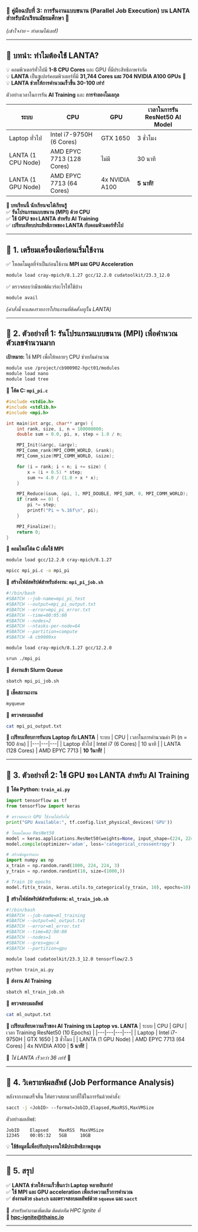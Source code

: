 ### 🚀 **คู่มือฉบับที่ 3: การรันงานแบบขนาน (Parallel Job Execution) บน LANTA สำหรับนักเรียนมัธยมศึกษา** 🚀  
*(เข้าใจง่าย – ทำตามได้เลย!)*  

---

## **🔹 บทนำ: ทำไมต้องใช้ LANTA?**  
💡 คอมพิวเตอร์ทั่วไปมี **1-8 CPU Cores** และ GPU ที่มีประสิทธิภาพจำกัด  
💡 **LANTA** เป็นซูเปอร์คอมพิวเตอร์ที่มี **31,744 Cores และ 704 NVIDIA A100 GPUs** 🚀  
💡 **LANTA ช่วยให้การคำนวณเร็วขึ้น 30-100 เท่า!**  

ตัวอย่างเวลาในการรัน **AI Training** และ **การจำลองโมเลกุล**  

| ระบบ | CPU | GPU | เวลาในการรัน ResNet50 AI Model |
|---|---|---|---|
| Laptop ทั่วไป | Intel i7-9750H (6 Cores) | GTX 1650 | 3 ชั่วโมง |
| LANTA (1 CPU Node) | AMD EPYC 7713 (128 Cores) | ไม่มี | 30 นาที |
| LANTA (1 GPU Node) | AMD EPYC 7713 (64 Cores) | 4x NVIDIA A100 | **5 นาที!** |

**📌 บทเรียนนี้ นักเรียนจะได้เรียนรู้**  
✅ **รันโปรแกรมแบบขนาน (MPI) ด้วย CPU**  
✅ **ใช้ GPU ของ LANTA สำหรับ AI Training**  
✅ **เปรียบเทียบประสิทธิภาพของ LANTA กับคอมพิวเตอร์ทั่วไป**  

---

## **🔹 1. เตรียมเครื่องมือก่อนเริ่มใช้งาน**
✅ โหลดโมดูลที่จำเป็นก่อนใช้งาน **MPI และ GPU Acceleration**  
```bash
module load cray-mpich/8.1.27 gcc/12.2.0 cudatoolkit/23.3_12.0
```
✅ ตรวจสอบว่ามีซอฟต์แวร์อะไรให้ใช้บ้าง  
```bash
module avail
```
*(คำสั่งนี้จะแสดงรายการโปรแกรมที่ติดตั้งอยู่ใน LANTA)*  

---

## **🔹 2. ตัวอย่างที่ 1: รันโปรแกรมแบบขนาน (MPI) เพื่อคำนวณตัวเลขจำนวนมาก**  
**เป้าหมาย:** ใช้ MPI เพื่อให้หลายๆ CPU ช่วยกันคำนวณ  
```bash
module use /project/cb900902-hpct01/modules
module load nano
module load tree
```


📌 **โค้ด C: `mpi_pi.c`**  
```c
#include <stdio.h>
#include <stdlib.h>
#include <mpi.h>

int main(int argc, char** argv) {
    int rank, size, i, n = 100000000;
    double sum = 0.0, pi, x, step = 1.0 / n;

    MPI_Init(&argc, &argv);
    MPI_Comm_rank(MPI_COMM_WORLD, &rank);
    MPI_Comm_size(MPI_COMM_WORLD, &size);

    for (i = rank; i < n; i += size) {
        x = (i + 0.5) * step;
        sum += 4.0 / (1.0 + x * x);
    }

    MPI_Reduce(&sum, &pi, 1, MPI_DOUBLE, MPI_SUM, 0, MPI_COMM_WORLD);
    if (rank == 0) {
        pi *= step;
        printf("Pi ≈ %.16f\n", pi);
    }

    MPI_Finalize();
    return 0;
}
```
📌 **คอมไพล์โค้ด C เพื่อใช้ MPI**  
```bash
module load gcc/12.2.0 cray-mpich/8.1.27
```
``` bash
mpicc mpi_pi.c -o mpi_pi
```
📌 **สร้างไฟล์สคริปต์สำหรับส่งงาน: `mpi_pi_job.sh`**  
```bash
#!/bin/bash
#SBATCH --job-name=mpi_pi_test
#SBATCH --output=mpi_pi_output.txt
#SBATCH --error=mpi_pi_error.txt
#SBATCH --time=00:05:00
#SBATCH --nodes=2
#SBATCH --ntasks-per-node=64
#SBATCH --partition=compute
#SBATCH -A cb9009xx

module load cray-mpich/8.1.27 gcc/12.2.0

srun ./mpi_pi
```
📌 **ส่งงานเข้า Slurm Queue**  
```bash
sbatch mpi_pi_job.sh
```
📌 **เช็คสถานะงาน**
```bash
myqueue
```

📌 **ตรวจสอบผลลัพธ์**  
```bash
cat mpi_pi_output.txt
```
**📌 เปรียบเทียบการรันบน Laptop กับ LANTA**
| ระบบ | CPU | เวลาในการคำนวณค่า Pi (n = 100 ล้าน) |
|---|---|---|
| Laptop ทั่วไป | Intel i7 (6 Cores) | 10 นาที |
| LANTA (128 Cores) | AMD EPYC 7713 | **10 วินาที!** |

---

## **🔹 3. ตัวอย่างที่ 2: ใช้ GPU ของ LANTA สำหรับ AI Training**  
📌 **โค้ด Python: `train_ai.py`**  
```python
import tensorflow as tf
from tensorflow import keras

# ตรวจสอบว่า GPU ใช้งานได้หรือไม่
print("GPU Available:", tf.config.list_physical_devices('GPU'))

# โหลดโมเดล ResNet50
model = keras.applications.ResNet50(weights=None, input_shape=(224, 224, 3), classes=10)
model.compile(optimizer='adam', loss='categorical_crossentropy')

# สร้างข้อมูลจำลอง
import numpy as np
x_train = np.random.rand(1000, 224, 224, 3)
y_train = np.random.randint(10, size=(1000,))

# Train 10 epochs
model.fit(x_train, keras.utils.to_categorical(y_train, 10), epochs=10)
```
📌 **สร้างไฟล์สคริปต์สำหรับส่งงาน: `ml_train_job.sh`**  
```bash
#!/bin/bash
#SBATCH --job-name=ml_training
#SBATCH --output=ml_output.txt
#SBATCH --error=ml_error.txt
#SBATCH --time=02:00:00
#SBATCH --nodes=1
#SBATCH --gres=gpu:4
#SBATCH --partition=gpu

module load cudatoolkit/23.3_12.0 tensorflow/2.5

python train_ai.py
```
📌 **ส่งงาน AI Training**  
```bash
sbatch ml_train_job.sh
```
📌 **ตรวจสอบผลลัพธ์**  
```bash
cat ml_output.txt
```

**📌 เปรียบเทียบความเร็วของ AI Training บน Laptop vs. LANTA**
| ระบบ | CPU | GPU | เวลา Training ResNet50 (10 Epochs) |
|---|---|---|---|
| Laptop | Intel i7-9750H | GTX 1650 | 3 ชั่วโมง |
| LANTA (1 GPU Node) | AMD EPYC 7713 (64 Cores) | 4x NVIDIA A100 | **5 นาที!** |

🚀 *ใช้ LANTA เร็วกว่า 36 เท่า!* 🚀  

---

## **🔹 4. วิเคราะห์ผลลัพธ์ (Job Performance Analysis)**
หลังจากงานเสร็จสิ้น ให้ตรวจสอบเวลาที่ใช้ในการรันด้วยคำสั่ง:  
```bash
sacct -j <JobID> --format=JobID,Elapsed,MaxRSS,MaxVMSize
```
ตัวอย่างผลลัพธ์:
```
JobID    Elapsed    MaxRSS  MaxVMSize
12345    00:05:32   5GB     10GB
```
💡 **ใช้ข้อมูลนี้เพื่อปรับปรุงงานให้มีประสิทธิภาพสูงสุด**  

---

## **🔹 5. สรุป**
✅ **LANTA ช่วยให้งานเร็วขึ้นกว่า Laptop หลายสิบเท่า!**  
✅ **ใช้ MPI และ GPU acceleration เพื่อเร่งความเร็วการคำนวณ**  
✅ **ส่งงานด้วย `sbatch` และตรวจสอบผลลัพธ์ด้วย `squeue` และ `sacct`**  

📌 *สำหรับคำถามเพิ่มเติม ติดต่อทีม HPC Ignite ที่*  
**📧 hpc-ignite@thaisc.io**  

---

